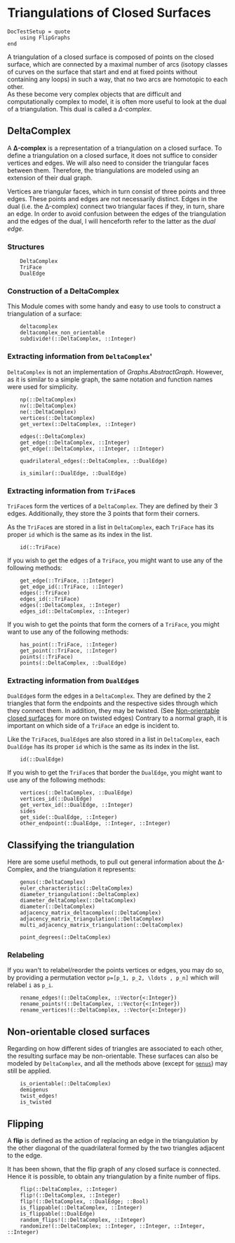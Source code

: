 # Triangulations of Closed Surfaces
```@meta
DocTestSetup = quote
    using FlipGraphs
end
```
A triangulation of a closed surface is composed of points on the closed surface, which are connected by a maximal number of arcs (isotopy classes of curves on the surface that start and end at fixed points without containing any loops) in such a way, that no two arcs are homotopic to each other.\
As these become very complex objects that are difficult and computationally complex to model, it is often more useful to look at the dual of a triangulation. This dual is called a *Δ-complex*. 

## DeltaComplex

A **Δ-complex** is a representation of a triangulation on a closed surface.
To define a triangulation on a closed surface, it does not suffice to consider vertices and edges. We will also need to consider the triangular faces between them. Therefore, the triangulations are modeled using an extension of their dual graph.

Vertices are triangular faces, which in turn consist of three points and three edges. These points and edges are not necessarily distinct.
Edges in the dual (i.e. the Δ-complex) connect two triangular faces if they, in turn, share an edge. In order to avoid confusion between the edges of the triangulation and the edges of the dual, I will henceforth refer to the latter as the *dual edge*.

### Structures

```@docs
    DeltaComplex
    TriFace
    DualEdge
```

### Construction of a DeltaComplex

This Module comes with some handy and easy to use tools to construct a triangulation of a surface:

```@docs
    deltacomplex
    deltacomplex_non_orientable
    subdivide!(::DeltaComplex, ::Integer)
```
### Extracting information from `DeltaComplex`'

`DeltaComplex` is not an implementation of *Graphs.AbstractGraph*. However, as it is similar to a simple graph, the same notation and function names were used for simplicity.

```@docs 
    np(::DeltaComplex)
    nv(::DeltaComplex)
    ne(::DeltaComplex)
    vertices(::DeltaComplex)
    get_vertex(::DeltaComplex, ::Integer)
    
    edges(::DeltaComplex)
    get_edge(::DeltaComplex, ::Integer)
    get_edge(::DeltaComplex, ::Integer, ::Integer)

    quadrilateral_edges(::DeltaComplex, ::DualEdge)

    is_similar(::DualEdge, ::DualEdge)
```

### Extracting information from `TriFace`s

`TriFace`s form the vertices of a `DeltaComplex`. They are defined by their 3 edges. Additionally, they store the 3 points that form their corners.

As the `TriFace`s are stored in a list in `DeltaComplex`, each `TriFace` has its proper `id` which is the same as its index in the list.

```@docs
    id(::TriFace)
```

If you wish to get the edges of a `TriFace`, you might want to use any of the following methods:

```@docs 
    get_edge(::TriFace, ::Integer) 
    get_edge_id(::TriFace, ::Integer)
    edges(::TriFace)    
    edges_id(::TriFace)
    edges(::DeltaComplex, ::Integer)
    edges_id(::DeltaComplex, ::Integer) 
```

If you wish to get the points that form the corners of a `TriFace`, you might want to use any of the following methods:

```@docs 
    has_point(::TriFace, ::Integer)
    get_point(::TriFace, ::Integer)
    points(::TriFace)
    points(::DeltaComplex, ::DualEdge)
```

### Extracting information from `DualEdge`s

`DualEdge`s form the edges in a `DeltaComplex`. They are defined by the 2 triangles that form the endpoints and the respective sides through which they connect them. In addition, they may be twisted. (See [Non-orientable closed surfaces](@ref) for more on twisted edges)
Contrary to a normal graph, it is important on which side of a `TriFace` an edge is incident to.

Like the `TriFace`s, `DualEdge`s are also stored in a list in `DeltaComplex`, each `DualEdge` has its proper `id` which is the same as its index in the list.

```@docs     
    id(::DualEdge)
```

If you wish to get the `TriFace`s that border the `DualEdge`, you might want to use any of the following methods:

```@docs     
    vertices(::DeltaComplex, ::DualEdge)
    vertices_id(::DualEdge)    
    get_vertex_id(::DualEdge, ::Integer)
    sides 
    get_side(::DualEdge, ::Integer)   
    other_endpoint(::DualEdge, ::Integer, ::Integer)
```

## Classifying the triangulation

Here are some useful methods, to pull out general information about the Δ-Complex, and the triangulation it represents:

```@docs    
    genus(::DeltaComplex)
    euler_characteristic(::DeltaComplex)
    diameter_triangulation(::DeltaComplex)
    diameter_deltaComplex(::DeltaComplex)
    diameter(::DeltaComplex)
    adjacency_matrix_deltacomplex(::DeltaComplex)
    adjacency_matrix_triangulation(::DeltaComplex)
    multi_adjacency_matrix_triangulation(::DeltaComplex)
```

```@docs
    point_degrees(::DeltaComplex)
```

### Relabeling

If you wan't to relabel/reorder the points vertices or edges, you may do so, by providing a permutation vector `` p=[p_1, p_2, \ldots , p_n] `` which will relabel ``i`` as ``p_i``. 

```@docs
    rename_edges!(::DeltaComplex, ::Vector{<:Integer})
    rename_points!(::DeltaComplex, ::Vector{<:Integer})
    rename_vertices!(::DeltaComplex, ::Vector{<:Integer})
```

## Non-orientable closed surfaces

Regarding on how different sides of triangles are associated to each other, the resulting surface may be non-orientable. These surfaces can also be modeled by `DeltaComplex`, and all the methods above (except for [`genus`](@ref)) may still be applied.

```@docs
    is_orientable(::DeltaComplex)
    demigenus
    twist_edges!
    is_twisted
```

## Flipping

A **flip** is defined as the action of replacing an edge in the triangulation by the other diagonal of the quadrilateral formed by the two triangles adjacent to the edge.

It has been shown, that the flip graph of any closed surface is connected. Hence it is possible, to obtain any triangulation by a finite number of flips.

```@docs
    flip(::DeltaComplex, ::Integer)
    flip!(::DeltaComplex, ::Integer)
    flip!(::DeltaComplex, ::DualEdge; ::Bool)
    is_flippable(::DeltaComplex, ::Integer)
    is_flippable(::DualEdge)
    random_flips!(::DeltaComplex, ::Integer)
    randomize!(::DeltaComplex; ::Integer, ::Integer, ::Integer, ::Integer)
```